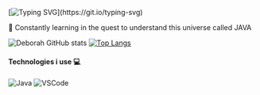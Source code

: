 [![Typing SVG](https://readme-typing-svg.herokuapp.com/?lines=Hello+World,+I´m+Deborah+Pantaleão;Welcome+to+my+GitHub!)](https://git.io/typing-svg)

🌱 Constantly learning in the quest to understand this universe called JAVA


![Deborah GitHub stats](https://github-readme-stats.vercel.app/api?username=DehPantaleao&theme=shades-of-purple&show_icons=true)
[![Top Langs](https://github-readme-stats.vercel.app/api/top-langs/?username=DehPantaleao&layout=compact&theme=shades-of-purple&show_icons=true)](https://github.com/DehPantaleao/github-readme-stats)
    
#### Technologies i use 💻

<div style="display: inline_block">
    <img align="center" alt="Java" src= "https://img.shields.io/badge/Java-ED8B00?style=for-the-badge&logo=openjdk&logoColor=white" />
    <img align="center" alt="VSCode" src= "https://img.shields.io/badge/Visual_Studio_Code-0078D4?style=for-the-badge&logo=visual%20studio%20code&logoColor=white" />

